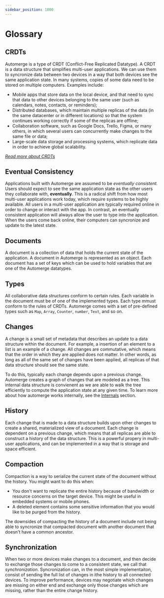 ```yaml
---
sidebar_position: 1000
---
```


# Glossary

## CRDTs

Automerge is a type of CRDT (Conflict-Free Replicated Datatype). A CRDT is a data structure that simplifies multi-user applications. We can use them to syncronize data between two devices in a way that both devices see the same application state.  In many systems, copies of some data need to be stored on multiple computers. Examples include:
  * Mobile apps that store data on the local device, and that need to sync that data to other devices belonging to the same user (such as calendars, notes, contacts, or reminders);
  * Distributed databases, which maintain multiple replicas of the data (in the same datacenter or in different locations) so that the system continues working correctly if some of the replicas are offline;
  * Collaboration software, such as Google Docs, Trello, Figma, or many others, in which several users can concurrently make changes to the same file or data;
  * Large-scale data storage and processing systems, which replicate data in order to achieve global scalability.

*[Read more about CRDTs](https://crdt.tech/)*


## Eventual Consistency

Applications built with Automerge are assumed to be *eventually consistent.* Users should expect to see the same application state as the other users they collaborate with, **eventually**. This is a radical shift from how most multi-user applications work today, which require systems to be highly available. All users in a multi-user application are typically required online in order to change or interact with the app. In contrast, an eventually consistent application will always allow the user to type into the application. When the users come back online, their computers can syncronize and update to the latest state.

## Documents

A document is a collection of data that holds the current state of the application. A document in Automerge is represented as an object. Each document has a set of keys which can be used to hold variables that are one of the Automerge datatypes.

## Types

All collaborative data structures conform to certain rules. Each variable in the document must be of one of the implemented types. Each type mmust conform to the rules of CRDTs. Automerge comes with a set of pre-defined types such as `Map`, `Array`, `Counter`, `number`, `Text`, and so on.

## Changes

A change is a small set of metadata that describes an update to a data structure within the document. For example, a insertion of an element to a list is an example of a change. All changes are commutative, which means that the order in which they are applied does not matter. In other words, as long as all of the same set of changes have been applied, all replicas of that data structure should see the same state.

To do this, typically each change depends upon a previous change. Automerge creates a graph of changes that are modeled as a tree. This internal data structure is convienent as we are able to walk the tree efficiently to compute the application state at any given time. To learn more about how automerge works internally, see the [Internals](how-it-works/backend) section.

## History

Each change that is made to a data structure builds upon other changes to create a shared, materialized view of a document. Each change is dependent on a previous change, which means that all replicas are able to construct a history of the data structure. This is a powerful propery in multi-user applications, and can be implemented in a way that is storage and space efficient.

## Compaction

Compaction is a way to serialize the current state of the document without the history. You might want to do this when:

* You don't want to replicate the entire history because of bandwidth or resource concerns on the target device. This might be useful in embedded systems or mobile phones.
* A deleted element contains some sensitive information that you would like to be purged from the history.

The downsides of compacting the history of a document include not being able to syncronize that compacted document with another document that doesn't have a common ancestor. 

## Synchronization

When two or more  devices make changes to a document, and then decide to exchange those changes to come to a consistent state, we call that *synchronization*. Syncronization can, in the most simple implementaiton, consist of sending the full list of changes in ithe history to all connected devices. To improve performance, devices may negotiate which changes are missing on either end and exchange only those changes which are missing, rather than the entire change history.

